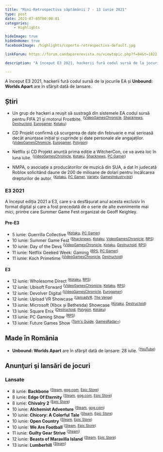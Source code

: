 ```yaml
---
title: "Mini-Retrospectiva săptămânii 7 - 13 iunie 2021"
type: post
date: 2021-07-05T00:00:01
categories:
    - Highlights

hideImage: true
hideOnHome: true
facebookImage: /highlights/coperta-retrospectiva-default.jpg

linkForum: https://forum.candaparerevista.ro/viewtopic.php?f=84&t=1822

description: "A început E3 2021, hackerii fură codul sursă de la jocurile EA și Unbound: Worlds Apart are în sfârșit dată de lansare."

---
```


A început E3 2021, hackerii fură codul sursă de la jocurile EA și **Unbound: Worlds Apart** are în sfârșit dată de lansare.

## Știri
* Un grup de hackeri a reușit să sustragă din sistemele EA codul sursă pentru FIFA 21 și motorul Frostbite. <sup>([VideoGamesChronicle](https://www.videogameschronicle.com/news/ea-confirms-hackers-have-stolen-source-code-for-fifa-21-and-the-frostbite-engine/), [Shacknews](https://www.shacknews.com/article/124833/hackers-allegedly-hit-ea-for-over-700gbs-of-data-including-frostbite-fifa-source-code), [Destructoid](https://www.destructoid.com/ea-hack-source-code-stolen-frostbite-fifa-21-electronic-arts-hacked/), [Eurogamer](https://www.eurogamer.net/articles/2021-06-11-hackers-reportedly-steal-fifa-21-and-frostbite-source-code), [Kotaku](https://kotaku.com/report-hackers-steal-fifa-21-and-frostbite-source-code-1847072725))</sup>

* CD Projekt confirmă că scurgerea de date din februarie e mai serioasă decât anunțase inițial și cuprinde și date personale ale angajaților. <sup>([VideoGamesChronicle](https://www.videogameschronicle.com/news/cd-projekt-warns-leaked-stolen-data-may-include-employee-details/), [Eurogamer](https://www.eurogamer.net/articles/2021-06-10-cd-projekt-warns-employee-data-might-be-caught-up-in-leak-circulating-online), [Polygon](https://www.polygon.com/2021/6/10/22528302/cd-projekt-data-breach-warning-cyberpunk-2077))</sup>

* Netflix și CD Projekt anunță prima ediție a WitcherCon, ce va avea loc în luna iulie. <sup>([VideoGamesChronicle](https://www.videogameschronicle.com/news/cd-projekt-and-netflix-announce-witchercon-event-for-july/), [Kotaku](https://kotaku.com/first-official-witchercon-is-happening-in-july-1847080178), [Shacknews](https://www.shacknews.com/article/124880/netflix-and-cd-projekt-red-announce-witchercon-for-july), [PC Gamer](https://www.pcgamer.com/netflix-and-cd-projekt-are-holding-witchercon-in-july))</sup>

* NMPA, o asociație a producătorilor de muzică din SUA, a dat în judecată Roblox solicitând daune de 200 de milioane de dolari pentru încălcarea drepturilor de autor. <sup>([Kotaku](https://kotaku.com/roblox-is-being-sued-by-music-publishers-for-200-milli-1847067980), [PC Gamer](https://www.pcgamer.com/roblox-has-been-hit-by-dollar200m-lawsuit-by-music-publishers-for-copyright-infringement), [Variety](https://variety.com/2021/digital/news/roblox-sued-music-publishers-nmpa-1234992976/), [GamesIndustry.biz](https://www.gamesindustry.biz/articles/2021-06-10-roblox-facing-usd200m-lawsuit-from-music-publishers))</sup>

### E3 2021
A început ediția 2021 a E3, care s-a desfășurat anul acesta exclusiv în format digital și care a fost precedată de o serie de alte evenimente mai mici, printre care Summer Game Fest organizat de Geoff Keighley.   

#### Pre-E3
* 5 iunie: Guerrilla Collective <sup>([Kotaku](https://kotaku.com/every-indie-game-shown-during-today-s-guerrilla-collect-1847039951), [PC Gamer](https://www.pcgamer.com/guerrilla-collective-e3-2021-games/))</sup>
* 10 iunie: Summer Game Fest <sup>([Shacknews](https://www.shacknews.com/article/124863/summer-game-fest-2021-all-announcements-reveals-trailers), [Kotaku](https://kotaku.com/everything-we-saw-at-the-summer-game-fest-kickoff-1847074994), [VideoGamesChronicle](https://www.videogameschronicle.com/news/summer-game-fest-kickoff-live-heres-every-major-announcement/), [RPS](https://www.rockpapershotgun.com/every-new-trailer-from-the-summer-game-fest))</sup>
* 10 iunie: Day of the Devs <sup>([VideoGamesChronicle](https://www.videogameschronicle.com/news/gallery-heres-every-game-shown-at-the-day-of-the-devs-showcase/), [Kotaku](https://kotaku.com/e3s-best-show-already-happened-1847082486), [Destructoid](https://www.destructoid.com/day-of-the-devs-showcase-2021-roundup), [RPS](https://www.rockpapershotgun.com/everything-that-happened-the-summer-game-fest-day-of-the-devs-showcase-2021))</sup>
* 11 iunie: Netflix Geeked Week: Gaming <sup>([RPS](https://www.rockpapershotgun.com/everything-at-netflixs-geeked-video-games-showcase), [PC Gamer](https://www.pcgamer.com/all-the-videogame-shows-announced-during-netflixs-geeked-week))</sup>
* 11 iunie: Koch Primetime <sup>([VideoGamesChronicle](https://www.videogameschronicle.com/blog/kochs-e3-presentation-didnt-show-the-games-so-we-will/), [Destructoid](https://www.destructoid.com/koch-media-prime-matter-payday-3-kings-bounty-2-new-painkiller))</sup>

#### E3
* 12 iunie: Wholesome Direct <sup>([Kotaku](https://kotaku.com/e3-2021-s-comfiest-showcase-yet-1847086584), [RPS](https://www.rockpapershotgun.com/wholesome-direct-e3-2021-every-game))</sup>
* 12 iunie: Ubisoft Forward <sup>([VideoGamesChronicle](https://www.videogameschronicle.com/news/ubisoft-forward-heres-every-major-announcement/), [Kotaku](https://kotaku.com/ubisofts-e3-event-all-the-biggest-announcements-1847063213), [RPS](https://www.rockpapershotgun.com/everything-from-ubisoft-forward-at-e3-2021))</sup>
* 12 iunie: Devolver Digital <sup>([VideoGamesChronicle](https://www.videogameschronicle.com/news/devolver-digital-roundup-see-all-9-new-trailers/), [Eurogamer](https://www.eurogamer.net/articles/2021-06-12-everything-announced-during-devolvers-e3-2021-show))</sup>
* 12 iunie: Upload VR Showcase <sup>([UploadVR](https://uploadvr.com/upload-vr-showcase-2021-everything-announced/), [The Verge](https://www.theverge.com/2021/6/12/22531257/upload-vr-e3-2021-showcase))</sup>
* 13 iunie: Microsoft (Xbox și Bethesda) Showcase <sup>([Kotaku](https://kotaku.com/xbox-and-bethesda-e3-2021-event-all-the-biggest-announ-1847088093), [Destructoid](https://www.destructoid.com/microsoft-e3-2021-recap/))</sup>
* 13 iunie: Square Enix <sup>([Destructoid](https://www.destructoid.com/everything-that-happened-at-square-enixs-conference-at-e3-2021), [Polygon](https://www.polygon.com/e3/22530014/square-enix-e3-2021-press-conference-news-announcements-trailers), [Kotaku](https://kotaku.com/everything-square-enix-announced-at-e3-2021-1847067075))</sup>
* 13 iunie: PC Gaming Show <sup>([RPS](https://www.rockpapershotgun.com/everything-new-from-the-pc-gaming-show-at-e3-2021))</sup>
* 13 iunie: Future Games Show <sup>([Tom's Guide](https://www.tomsguide.com/news/future-games-show-live-blog-all-the-new-game-reveals-as-they-happen), [GamesRadar+](https://www.gamesradar.com/every-announcement-during-the-future-games-show-spring-showcase/))</sup>

## Made în România
* **Unbound: Worlds Apart** are în sfârșit dată de lansare: 28 iulie. <sup>([YouTube](https://www.youtube.com/watch?v=GA8yiUq8NI4))</sup>

## Anunţuri şi lansări de jocuri
### Lansate
* 8 iunie: **Backbone** <sup>([Steam](https://store.steampowered.com/app/865610/Backbone/), [gog.com](https://www.gog.com/game/backbone), [Epic Store](https://www.epicgames.com/store/en-US/p/backbone))</sup>
* 8 iunie: **Edge Of Eternity** <sup>([Steam](https://store.steampowered.com/app/269190/Edge_Of_Eternity/), [gog.com](https://www.gog.com/game/edge_of_eternity), [Epic Store](https://www.epicgames.com/store/en-US/p/edge-of-eternity))</sup>
* 8 iunie: **Chivalry 2** <sup>([Epic Store](https://www.epicgames.com/store/en-US/p/chivalry-2))</sup>
* 10 iunie: **Alchemist Adventure** <sup>([Steam](https://store.steampowered.com/app/521620/Alchemist_Adventure/), [gog.com](https://www.gog.com/game/alchemist_adventure))</sup>
* 10 iunie: **Chicory: A Colorful Tale** <sup>([Steam](https://store.steampowered.com/app/1123450/Chicory_A_Colorful_Tale/), [Epic Store](https://www.epicgames.com/store/en-US/p/chicory-a-colorful-tale))</sup>
* 10 iunie: **Open Country** <sup>([Steam](https://store.steampowered.com/app/1192010/Open_Country/), [Epic Store](https://www.epicgames.com/store/en-US/p/open-country))</sup>
* 10 iunie: **We Are Football** <sup>([Steam](https://store.steampowered.com/app/1196470/WE_ARE_FOOTBALL/), [Epic Store](https://www.epicgames.com/store/en-US/p/we-are-football))</sup>
* 11 iunie: **Guilty Gear Strive** <sup>([Steam](https://store.steampowered.com/app/1384160/GUILTY_GEAR_STRIVE/))</sup>
* 12 iunie: **Beasts of Maravilla Island** <sup>([Steam](https://store.steampowered.com/app/1378020/Beasts_of_Maravilla_Island/), [Epic Store](https://www.epicgames.com/store/en-US/p/beasts-of-maravilla-island))</sup>
* 13 iunie: **Lumberhill** <sup>([Steam](https://store.steampowered.com/app/976900/Lumberhill/))</sup>